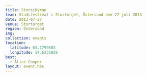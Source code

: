 ```yaml
---
title: Storsjöyran
lead: Stadsfestival i Stortorget, Östersund den 27 juli 2013
date: 2013-07-27
venue: Stortorget
region: Östersund
img:
collection: events
location:
  latitude: 63.1790683
  longitude: 14.6336828
best:
  - Alice Cooper
layout: event.hbs
---
```

